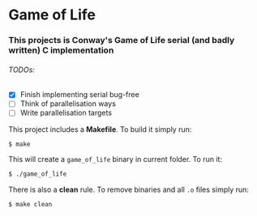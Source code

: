# Game of Life

### This projects is Conway's Game of Life serial (and badly written) C implementation

###### TODOs:
- [X] Finish implementing serial bug-free
- [ ] Think of parallelisation ways
- [ ] Write parallelisation targets

This project includes a **Makefile**. To build it simply run:
``` bash
$ make
```
This will create a `game_of_life` binary in current folder. To run it:
``` bash
$ ./game_of_life
```

There is also a **clean** rule. To remove binaries and all `.o` files simply run:
```bash
$ make clean
```
